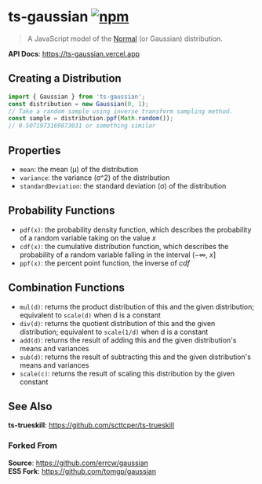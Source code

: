 # ts-gaussian [![npm](https://img.shields.io/npm/v/ts-gaussian.svg?maxAge=3600)](https://www.npmjs.com/package/ts-gaussian)

> A JavaScript model of the [Normal](http://en.wikipedia.org/wiki/Normal_distribution)
> (or Gaussian) distribution.

**API Docs**: https://ts-gaussian.vercel.app

## Creating a Distribution

```ts
import { Gaussian } from 'ts-gaussian';
const distribution = new Gaussian(0, 1);
// Take a random sample using inverse transform sampling method.
const sample = distribution.ppf(Math.random());
// 0.5071973169873031 or something similar
```

## Properties

- `mean`: the mean (μ) of the distribution
- `variance`: the variance (σ^2) of the distribution
- `standardDeviation`: the standard deviation (σ) of the distribution

## Probability Functions

- `pdf(x)`: the probability density function, which describes the probability
  of a random variable taking on the value _x_
- `cdf(x)`: the cumulative distribution function, which describes the probability of a random variable falling in the interval (−∞, _x_]
- `ppf(x)`: the percent point function, the inverse of _cdf_

## Combination Functions

- `mul(d)`: returns the product distribution of this and the given distribution; equivalent to `scale(d)` when d is a constant
- `div(d)`: returns the quotient distribution of this and the given distribution; equivalent to `scale(1/d)` when d is a constant
- `add(d)`: returns the result of adding this and the given distribution's means and variances
- `sub(d)`: returns the result of subtracting this and the given distribution's means and variances
- `scale(c)`: returns the result of scaling this distribution by the given constant

## See Also

**ts-trueskill**: https://github.com/scttcper/ts-trueskill

### Forked From

**Source**: https://github.com/errcw/gaussian  
**ES5 Fork**: https://github.com/tomgp/gaussian
